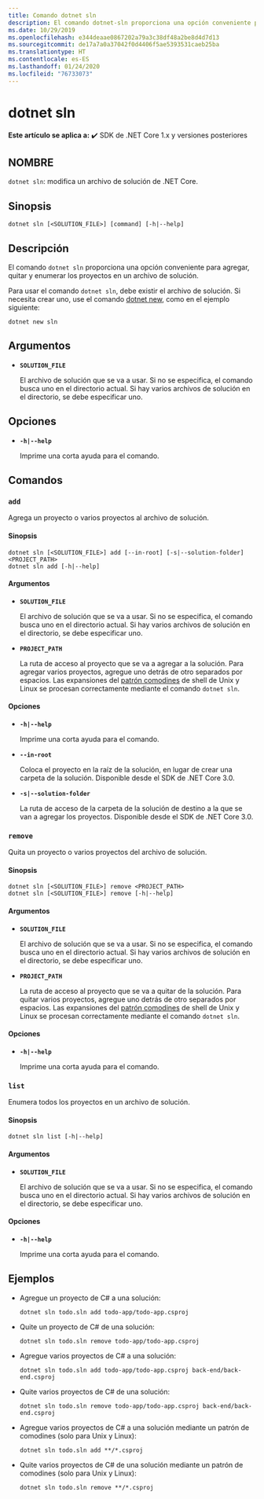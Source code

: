 ```yaml
---
title: Comando dotnet sln
description: El comando dotnet-sln proporciona una opción conveniente para agregar, quitar y enumerar los proyectos en un archivo de solución.
ms.date: 10/29/2019
ms.openlocfilehash: e344deaae0867202a79a3c38df48a2be8d4d7d13
ms.sourcegitcommit: de17a7a0a37042f0d4406f5ae5393531caeb25ba
ms.translationtype: HT
ms.contentlocale: es-ES
ms.lasthandoff: 01/24/2020
ms.locfileid: "76733073"
---
```

# <a name="dotnet-sln"></a>dotnet sln

**Este artículo se aplica a:** ✔️ SDK de .NET Core 1.x y versiones posteriores

<!-- todo: uncomment when all CLI commands are reviewed
[!INCLUDE [topic-appliesto-net-core-all](../../../includes/topic-appliesto-net-core-all.md)]
-->

## <a name="name"></a>NOMBRE

`dotnet sln`: modifica un archivo de solución de .NET Core.

## <a name="synopsis"></a>Sinopsis

```dotnetcli
dotnet sln [<SOLUTION_FILE>] [command] [-h|--help]
```

## <a name="description"></a>Descripción

El comando `dotnet sln` proporciona una opción conveniente para agregar, quitar y enumerar los proyectos en un archivo de solución.

Para usar el comando `dotnet sln`, debe existir el archivo de solución. Si necesita crear uno, use el comando [dotnet new](dotnet-new.md), como en el ejemplo siguiente:

```dotnetcli
dotnet new sln
```

## <a name="arguments"></a>Argumentos

- **`SOLUTION_FILE`**

  El archivo de solución que se va a usar. Si no se especifica, el comando busca uno en el directorio actual. Si hay varios archivos de solución en el directorio, se debe especificar uno.

## <a name="options"></a>Opciones

- **`-h|--help`**

  Imprime una corta ayuda para el comando.

## <a name="commands"></a>Comandos

### `add`

Agrega un proyecto o varios proyectos al archivo de solución.

#### <a name="synopsis"></a>Sinopsis

```dotnetcli
dotnet sln [<SOLUTION_FILE>] add [--in-root] [-s|--solution-folder] <PROJECT_PATH>
dotnet sln add [-h|--help]
```

#### <a name="arguments"></a>Argumentos

- **`SOLUTION_FILE`**

  El archivo de solución que se va a usar. Si no se especifica, el comando busca uno en el directorio actual. Si hay varios archivos de solución en el directorio, se debe especificar uno.

- **`PROJECT_PATH`**

  La ruta de acceso al proyecto que se va a agregar a la solución. Para agregar varios proyectos, agregue uno detrás de otro separados por espacios. Las expansiones del [patrón comodines](https://en.wikipedia.org/wiki/Glob_(programming)) de shell de Unix y Linux se procesan correctamente mediante el comando `dotnet sln`.

#### <a name="options"></a>Opciones

- **`-h|--help`**

  Imprime una corta ayuda para el comando.

- **`--in-root`**

  Coloca el proyecto en la raíz de la solución, en lugar de crear una carpeta de la solución. Disponible desde el SDK de .NET Core 3.0.

- **`-s|--solution-folder`**

  La ruta de acceso de la carpeta de la solución de destino a la que se van a agregar los proyectos. Disponible desde el SDK de .NET Core 3.0.

### `remove`

Quita un proyecto o varios proyectos del archivo de solución.

#### <a name="synopsis"></a>Sinopsis

```dotnetcli
dotnet sln [<SOLUTION_FILE>] remove <PROJECT_PATH>
dotnet sln [<SOLUTION_FILE>] remove [-h|--help]
```

#### <a name="arguments"></a>Argumentos

- **`SOLUTION_FILE`**

  El archivo de solución que se va a usar. Si no se especifica, el comando busca uno en el directorio actual. Si hay varios archivos de solución en el directorio, se debe especificar uno.

- **`PROJECT_PATH`**

  La ruta de acceso al proyecto que se va a quitar de la solución. Para quitar varios proyectos, agregue uno detrás de otro separados por espacios. Las expansiones del [patrón comodines](https://en.wikipedia.org/wiki/Glob_(programming)) de shell de Unix y Linux se procesan correctamente mediante el comando `dotnet sln`.

#### <a name="options"></a>Opciones

- **`-h|--help`**

  Imprime una corta ayuda para el comando.

### `list`

Enumera todos los proyectos en un archivo de solución.

#### <a name="synopsis"></a>Sinopsis

```dotnetcli
dotnet sln list [-h|--help]
```

#### <a name="arguments"></a>Argumentos

- **`SOLUTION_FILE`**

  El archivo de solución que se va a usar. Si no se especifica, el comando busca uno en el directorio actual. Si hay varios archivos de solución en el directorio, se debe especificar uno.

#### <a name="options"></a>Opciones

- **`-h|--help`**

  Imprime una corta ayuda para el comando.

## <a name="examples"></a>Ejemplos

- Agregue un proyecto de C# a una solución:

  ```dotnetcli
  dotnet sln todo.sln add todo-app/todo-app.csproj
  ```

- Quite un proyecto de C# de una solución:

  ```dotnetcli
  dotnet sln todo.sln remove todo-app/todo-app.csproj
  ```

- Agregue varios proyectos de C# a una solución:

  ```dotnetcli
  dotnet sln todo.sln add todo-app/todo-app.csproj back-end/back-end.csproj
  ```

- Quite varios proyectos de C# de una solución:

  ```dotnetcli
  dotnet sln todo.sln remove todo-app/todo-app.csproj back-end/back-end.csproj
  ```

- Agregue varios proyectos de C# a una solución mediante un patrón de comodines (solo para Unix y Linux):

  ```dotnetcli
  dotnet sln todo.sln add **/*.csproj
  ```

- Quite varios proyectos de C# de una solución mediante un patrón de comodines (solo para Unix y Linux):

  ```dotnetcli
  dotnet sln todo.sln remove **/*.csproj
  ```
